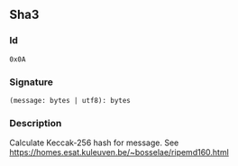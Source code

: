 <!--
THIS FILE IS GENERATED. DO NOT EDIT MANUALLY!
-->
## Sha3

### Id

`0x0A`
### Signature

`(message: bytes | utf8): bytes`

### Description

Calculate Keccak-256 hash for message. See https://homes.esat.kuleuven.be/~bosselae/ripemd160.html
